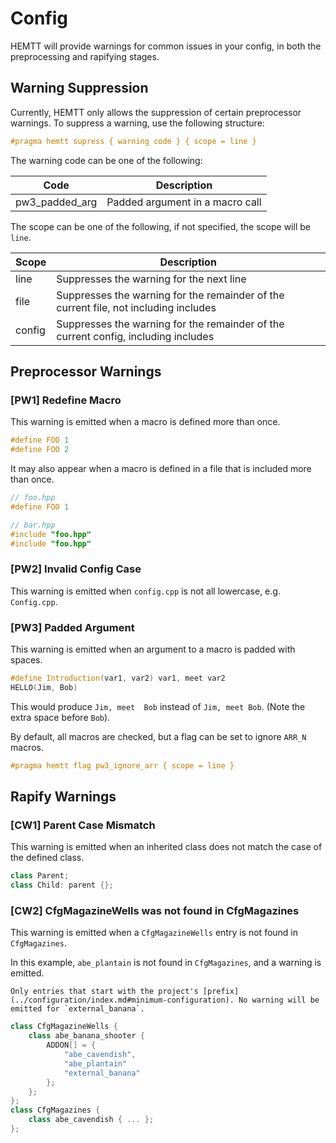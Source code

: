 # Config

HEMTT will provide warnings for common issues in your config, in both the preprocessing and rapifying stages.

## Warning Suppression

Currently, HEMTT only allows the suppression of certain preprocessor warnings. To suppress a warning, use the following structure:

```cpp
#pragma hemtt supress { warning code } { scope = line }
```

The warning code can be one of the following:

| Code | Description |
| ---- | ----------- |
| pw3_padded_arg | Padded argument in a macro call |

The scope can be one of the following, if not specified, the scope will be `line`.

| Scope | Description |
| ----- | ----------- |
| line | Suppresses the warning for the next line |
| file | Suppresses the warning for the remainder of the current file, not including includes |
| config | Suppresses the warning for the remainder of the current config, including includes |

## Preprocessor Warnings

### [PW1] Redefine Macro

This warning is emitted when a macro is defined more than once.

```cpp
#define FOO 1
#define FOO 2
```

It may also appear when a macro is defined in a file that is included more than once.

```cpp
// foo.hpp
#define FOO 1

// bar.hpp
#include "foo.hpp"
#include "foo.hpp"
```

### [PW2] Invalid Config Case

This warning is emitted when `config.cpp` is not all lowercase, e.g. `Config.cpp`.

### [PW3] Padded Argument

This warning is emitted when an argument to a macro is padded with spaces.

```cpp
#define Introduction(var1, var2) var1, meet var2
HELLO(Jim, Bob)
```

This would produce `Jim, meet  Bob` instead of `Jim, meet Bob`. (Note the extra space before `Bob`).

By default, all macros are checked, but a flag can be set to ignore `ARR_N` macros.

```cpp
#pragma hemtt flag pw3_ignore_arr { scope = line }
```

## Rapify Warnings

### [CW1] Parent Case Mismatch

This warning is emitted when an inherited class does not match the case of the defined class.

```cpp
class Parent;
class Child: parent {};
```

### [CW2] CfgMagazineWells was not found in CfgMagazines

This warning is emitted when a `CfgMagazineWells` entry is not found in `CfgMagazines`.

In this example, `abe_plantain` is not found in `CfgMagazines`, and a warning is emitted.

```admonish note title=""
Only entries that start with the project's [prefix](../configuration/index.md#minimum-configuration). No warning will be emitted for `external_banana`.
```

```cpp
class CfgMagazineWells {
    class abe_banana_shooter {
        ADDON[] = {
            "abe_cavendish",
            "abe_plantain"
            "external_banana"
        };
    };
};
class CfgMagazines {
    class abe_cavendish { ... };
};
```
